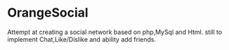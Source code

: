 # OrangeSocial
Attempt at creating a social network
based on php,MySql and Html. still to implement Chat,Like/Dislike and ability add friends.
